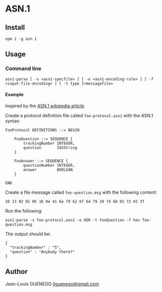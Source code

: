 # ASN.1

## Install

```
npm i -g asn.1
```

## Usage

### Command line

```
asn1-parse [ -s <asn1-specfile> ] [ -e <asn1-encoding-rule> ] [ -f <input-file-encoding> ] [ -t type ]<messagefile>
```

#### Example

Inspired by the [ASN.1 wikipedia article](https://en.wikipedia.org/wiki/ASN.1#Example_encoded_in_DER).

Create a protocol definition file called `foo-protocol.asn1` with the ASN.1 syntax:

```
FooProtocol DEFINITIONS ::= BEGIN

    FooQuestion ::= SEQUENCE {
        trackingNumber INTEGER,
        question       IA5String
    }

    FooAnswer ::= SEQUENCE {
        questionNumber INTEGER,
        answer         BOOLEAN
    }

END
```

Create a file message called `foo-question.msg` with the following content:

```
30 13 02 01 05 16 0e 41 6e 79 62 6f 64 79 20 74 68 65 72 65 3f
```

Run the following:

```
asn1-parse -s foo-protocol.asn1 -e DER -t FooQuestion -f hex foo-question.msg
```

The output should be:

```
{
  "trackingNumber" : "5",
  "question" : "Anybody there?"
}
```

## Author

Jean-Louis GUENEGO <jlguenego@gmail.com>
